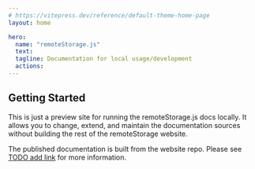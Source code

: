 ```yaml
---
# https://vitepress.dev/reference/default-theme-home-page
layout: home

hero:
  name: "remoteStorage.js"
  text:
  tagline: Documentation for local usage/development
  actions:
---
```


## Getting Started

This is just a preview site for running the remoteStorage.js docs locally. It allows
you to change, extend, and maintain the documentation sources without building the rest
of the remoteStorage website.

The published documentation is built from the website repo. Please see [TODO
add link]() for more information.
